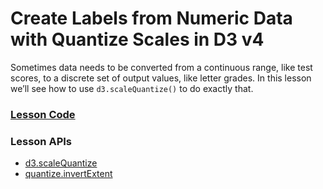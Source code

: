 # Create Labels from Numeric Data with Quantize Scales in D3 v4

Sometimes data needs to be converted from a continuous range, like test scores, to a discrete set of output values, like letter grades. In this lesson we’ll see how to use `d3.scaleQuantize()` to do exactly that.

### [Lesson Code](https://embed.plnkr.co/github/bclinkinbeard/egghead-d3v4/04-quantize-scales?show=src%2Fapp.js,preview)

### Lesson APIs
- [d3.scaleQuantize](https://github.com/d3/d3-scale/blob/master/README.md#scaleQuantize)
- [quantize.invertExtent](https://github.com/d3/d3-scale/blob/master/README.md#quantize_invertExtent)
